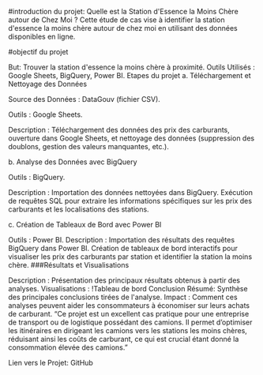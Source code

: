 #introduction du projet: Quelle est la Station d'Essence la Moins Chère autour de Chez Moi ? Cette étude de cas vise à identifier la station d'essence la moins chère autour de chez moi en utilisant des données disponibles en ligne.

#objectif du projet

But: Trouver la station d'essence la moins chère à proximité.
Outils Utilisés : Google Sheets, BigQuery, Power BI.
Etapes du projet
a. Téléchargement et Nettoyage des Données

Source des Données : DataGouv (fichier CSV).

Outils : Google Sheets.

Description : Téléchargement des données des prix des carburants, ouverture dans Google Sheets, et nettoyage des données (suppression des doublons, gestion des valeurs manquantes, etc.).

b. Analyse des Données avec BigQuery

Outils : BigQuery.

Description : Importation des données nettoyées dans BigQuery. Exécution de requêtes SQL pour extraire les informations spécifiques sur les prix des carburants et les localisations des stations.

c. Création de Tableaux de Bord avec Power BI

Outils : Power BI.
Description : Importation des résultats des requêtes BigQuery dans Power BI. Création de tableaux de bord interactifs pour visualiser les prix des carburants par station et identifier la station la moins chère.
###Résultats et Visualisations

Description : Présentation des principaux résultats obtenus à partir des analyses.
Visualisations : !Tableau de bord
Conclusion
Résumé: Synthèse des principales conclusions tirées de l'analyse.
Impact : Comment ces analyses peuvent aider les consommateurs à économiser sur leurs achats de carburant. “Ce projet est un excellent cas pratique pour une entreprise de transport ou de logistique possédant des camions. Il permet d’optimiser les itinéraires en dirigeant les camions vers les stations les moins chères, réduisant ainsi les coûts de carburant, ce qui est crucial étant donné la consommation élevée des camions.”

Lien vers le Projet:
GitHub
